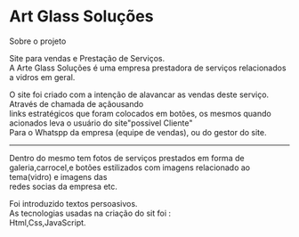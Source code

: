 <h1>Art Glass Soluções</h1
<h2>Sobre o projeto</h2>
<p>Site para vendas e Prestação de Serviços.<br>
A Arte Glass Soluções é uma empresa  prestadora de serviços relacionados a vidros em geral.</p>
<p>O site foi criado com a intenção de  alavancar as vendas deste serviço. Através de chamada de açãousando<br>
links estratégicos que foram colocados em botões, os mesmos quando acionados leva o usuário do site"possivel Cliente"<br>
Para o Whatspp da empresa (equipe de vendas), ou do gestor do site.</p>
<hr>
<p>Dentro do mesmo tem fotos de serviços prestados em forma de galeria,carrocel,e botões estilizados com imagens relacionado ao tema(vidro) e imagens das<br>
redes socias da empresa etc.</p>
<p>Foi introduzido textos persoasivos.<br>
As tecnologias usadas na criação do sit foi :<br>
Html,Css,JavaScript.</p>


